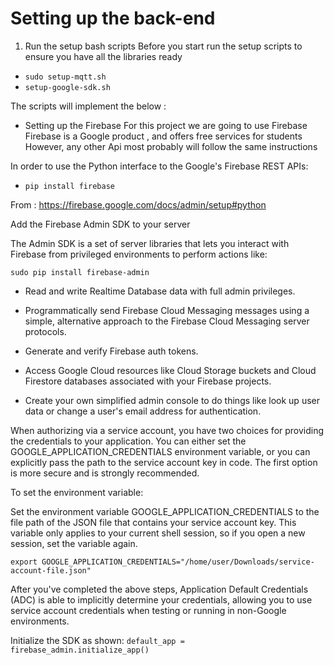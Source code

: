 # Setting up the back-end

1) Run the setup bash scripts
Before you start run the setup scripts to ensure you have
all the libraries ready
- `sudo setup-mqtt.sh`
- `setup-google-sdk.sh`

The scripts will implement the below :

- Setting up the Firebase
For this project we are going to use Firebase
Firebase is a Google product , and offers free services for students
However, any other Api most probably will follow the same instructions

In order to use the Python interface to the Google's Firebase REST APIs:

- `pip install firebase`

From : https://firebase.google.com/docs/admin/setup#python

Add the Firebase Admin SDK to your server

The Admin SDK is a set of server libraries that lets you interact with Firebase from privileged environments to perform actions like:

`sudo pip install firebase-admin`

- Read and write Realtime Database data with full admin privileges.
- Programmatically send Firebase Cloud Messaging messages using a simple, alternative approach to the Firebase Cloud Messaging server protocols.

- Generate and verify Firebase auth tokens.
- Access Google Cloud resources like Cloud Storage buckets and Cloud Firestore databases associated with your Firebase projects.
- Create your own simplified admin console to do things like look up user data or change a user's email address for authentication.


When authorizing via a service account, you have two choices for providing the credentials to your application. You can either set the GOOGLE_APPLICATION_CREDENTIALS environment variable, or you can explicitly pass the path to the service account key in code. The first option is more secure and is strongly recommended.

To set the environment variable:

Set the environment variable GOOGLE_APPLICATION_CREDENTIALS to the file path of the JSON file that contains your service account key. This variable only applies to your current shell session, so if you open a new session, set the variable again.

`export GOOGLE_APPLICATION_CREDENTIALS="/home/user/Downloads/service-account-file.json"`

After you've completed the above steps, Application Default Credentials (ADC) is able to implicitly determine your credentials, allowing you to use service account credentials when testing or running in non-Google environments.

Initialize the SDK as shown:
`default_app = firebase_admin.initialize_app()`
